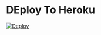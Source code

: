 # DEploy To Heroku
[![Deploy](https://www.herokucdn.com/deploy/button.svg)](https://heroku.com/deploy?template=https://github.com/lolivai/shearproxy/tree/main)
